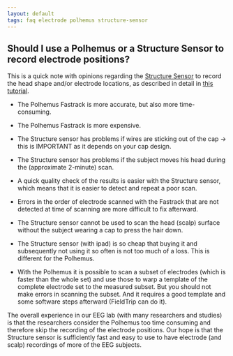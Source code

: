 ```yaml
---
layout: default
tags: faq electrode polhemus structure-sensor
---
```


## Should I use a Polhemus or a Structure Sensor to record electrode positions?

This is a quick note with opinions regarding the [Structure Sensor](http://structure.io/) to record the head shape and/or electrode locations, as described in detail in [this tutorial](/tutorial/electrode).

*  The Polhemus Fastrack is more accurate, but also more time-consuming.

*  The Polhemus Fastrack is more expensive.

*  The Structure sensor has problems if wires are sticking out of the cap -> this is IMPORTANT as it depends on your cap design. 

*  The Structure sensor has problems if the subject moves his head during the (approximate 2-minute) scan. 

*  A quick quality check of the results is easier with the Structure sensor, which means that it is easier to detect and repeat a poor scan. 

*  Errors in the order of electrode scanned with the Fastrack that are not detected at time of scanning are more difficult to fix afterward.

*  The Structure sensor cannot be used to scan the head (scalp) surface without the subject wearing a cap to press the hair down.

*  The Structure sensor (with ipad) is so cheap that buying it and subsequently not using it so often is not too much of a loss. This is different for the Polhemus.

*  With the Polhemus it is possible to scan a subset of electrodes (which is faster than the whole set) and use those to warp a template of the complete electrode set to the measured subset. But you should not make errors in scanning the subset. And it requires a good template and some software steps afterward (FieldTrip can do it). 

The overall experience in our EEG lab (with many researchers and studies) is that the researchers consider the Polhemus too time consuming and therefore skip the recording of the electrode positions. Our hope is that the Structure sensor is sufficiently fast and easy to use to have electrode (and scalp) recordings of more of the EEG subjects.
